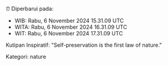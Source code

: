 ⏰ Diperbarui pada:
- WIB: Rabu, 6 November 2024 15.31.09 UTC
- WITA: Rabu, 6 November 2024 16.31.09 UTC
- WIT: Rabu, 6 November 2024 17.31.09 UTC

Kutipan Inspiratif:
"Self-preservation is the first law of nature."


Kategori: nature


